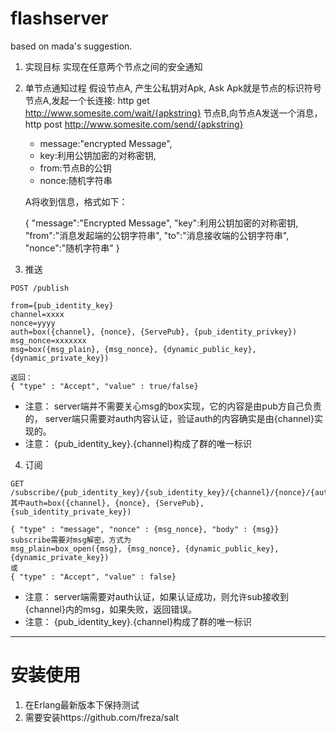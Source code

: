 flashserver
===========

based on mada's suggestion.


1. 实现目标
   实现在任意两个节点之间的安全通知

2. 单节点通知过程
   假设节点A, 产生公私钥对Apk, Ask
   Apk就是节点的标识符号
   节点A,发起一个长连接: http get http://www.somesite.com/wait/{apkstring}
   节点B,向节点A发送一个消息， http post http://www.somesite.com/send/{apkstring}

   * message:"encrypted Message",
   * key:利用公钥加密的对称密钥,
   * from:节点B的公钥
   * nonce:随机字符串

   A将收到信息，格式如下：

    {
        "message":"Encrypted Message",
        "key":利用公钥加密的对称密钥,
        "from":"消息发起端的公钥字符串",
        "to":"消息接收端的公钥字符串",
        "nonce":"随机字符串"
    }

3. 推送

```
POST /publish

from={pub_identity_key}
channel=xxxx
nonce=yyyy
auth=box({channel}, {nonce}, {ServePub}, {pub_identity_privkey})
msg_nonce=xxxxxxx
msg=box({msg_plain}, {msg_nonce}, {dynamic_public_key}, {dynamic_private_key})

返回：
{ "type" : "Accept", "value" : true/false}
```

* 注意： server端并不需要关心msg的box实现，它的内容是由pub方自己负责的， server端只需要对auth内容认证，验证auth的内容确实是由{channel}实现的。
* 注意： {pub_identity_key}.{channel}构成了群的唯一标识

4. 订阅

```
GET /subscribe/{pub_identity_key}/{sub_identity_key}/{channel}/{nonce}/{auth}
其中auth=box({channel}, {nonce}, {ServePub}, {sub_identity_private_key})

{ "type" : "message", "nonce" : {msg_nonce}, "body" : {msg}}
subscribe需要对msg解密，方式为
msg_plain=box_open({msg}, {msg_nonce}, {dynamic_public_key}, {dynamic_private_key})
或
{ "type" : "Accept", "value" : false}

```

* 注意： server端需要对auth认证，如果认证成功，则允许sub接收到{channel}内的msg，如果失败，返回错误。
* 注意： {pub_identity_key}.{channel}构成了群的唯一标识

-------------------------------------------------------------------------

安装使用
========
1. 在Erlang最新版本下保持测试
2. 需要安装https://github.com/freza/salt

